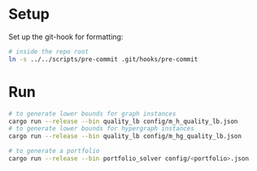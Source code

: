 # Setup

Set up the git-hook for formatting:
```sh
# inside the repo root
ln -s ../../scripts/pre-commit .git/hooks/pre-commit
```

# Run

```sh
# to generate lower bounds for graph instances
cargo run --release --bin quality_lb config/m_h_quality_lb.json
# to generate lower bounds for hypergraph instances
cargo run --release --bin quality_lb config/m_hg_quality_lb.json

# to generate a portfolio
cargo run --release --bin portfolio_solver config/<portfolio>.json
```
